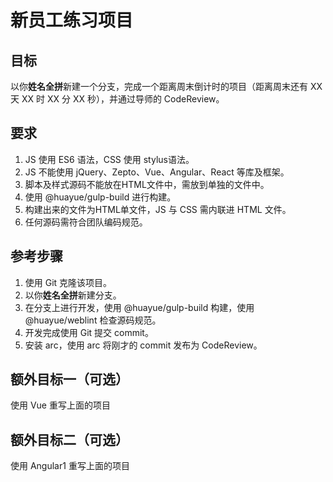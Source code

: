 # 新员工练习项目

## 目标

以你**姓名全拼**新建一个分支，完成一个距离周末倒计时的项目（距离周末还有 XX 天 XX 时 XX 分 XX 秒），并通过导师的 CodeReview。

## 要求

1. JS 使用 ES6 语法，CSS 使用 stylus语法。
2. JS 不能使用 jQuery、Zepto、Vue、Angular、React 等库及框架。
3. 脚本及样式源码不能放在HTML文件中，需放到单独的文件中。
4. 使用 @huayue/gulp-build 进行构建。
5. 构建出来的文件为HTML单文件，JS 与 CSS 需内联进 HTML 文件。
6. 任何源码需符合团队编码规范。

## 参考步骤

1. 使用 Git 克隆该项目。
2. 以你**姓名全拼**新建分支。
3. 在分支上进行开发，使用 @huayue/gulp-build 构建，使用 @huayue/weblint 检查源码规范。
4. 开发完成使用 Git 提交 commit。
5. 安装 arc，使用 arc 将刚才的 commit 发布为 CodeReview。

## 额外目标一（可选）

使用 Vue 重写上面的项目

## 额外目标二（可选）

使用 Angular1 重写上面的项目
